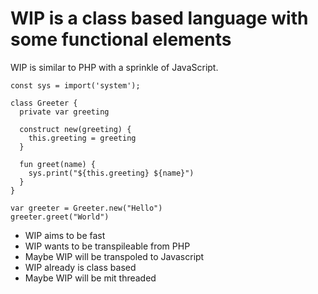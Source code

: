 # WIP is a class based language with some functional elements
WIP is similar to PHP with a sprinkle of JavaScript. 


```wip
const sys = import('system');

class Greeter {
  private var greeting

  construct new(greeting) {
    this.greeting = greeting
  }

  fun greet(name) {
    sys.print("${this.greeting} ${name}")
  }
}

var greeter = Greeter.new("Hello")
greeter.greet("World")
```

- WIP aims to be fast
- WIP wants to be transpileable from PHP
- Maybe WIP will be transpoled to Javascript
- WIP already is class based
- Maybe WIP will be mit threaded 
